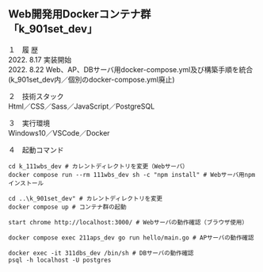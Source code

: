 Web開発用Dockerコンテナ群  
「k_901set_dev」  
---

１　履 歴  
2022. 8.17 実装開始  
2022. 8.22 Web、AP、DBサーバ用docker-compose.yml及び構築手順を統合(k_901set_dev内／個別のdocker-compose.yml廃止)  

２　技術スタック  
Html／CSS／Sass／JavaScript／PostgreSQL  

３　実行環境  
Windows10／VSCode／Docker  

４　起動コマンド
```
cd k_111wbs_dev # カレントディレクトリを変更（Webサーバ）
docker compose run --rm 111wbs_dev sh -c "npm install" # Webサーバ用npmインストール

cd ..\k_901set_dev" # カレントディレクトリを変更
docker compose up # コンテナ群の起動

start chrome http://localhost:3000/ # Webサーバの動作確認（ブラウザ使用）

docker compose exec 211aps_dev go run hello/main.go # APサーバの動作確認  

docker exec -it 311dbs_dev /bin/sh # DBサーバの動作確認
psql -h localhost -U postgres
```

<!--
３　今後の課題（覚え書き）  
①引き続きローカルのOSにはDocker Desktop for Windows以外のミドルウェアをインストールせず開発環境はDocker上に構築すること  
②「create-react-app」を使用せずに開発用コンテナを作成すること  
③「docker-compose.yml」ファイルをルートディレクトリ「myportfolio_k」直下で一つにまとめること  
-->
